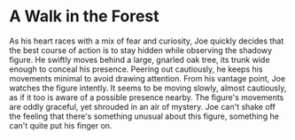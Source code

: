 # A Walk in the Forest

As his heart races with a mix of fear and curiosity, Joe quickly decides that the best course of action is to stay hidden while observing the shadowy figure. He swiftly moves behind a large, gnarled oak tree, its trunk wide enough to conceal his presence. Peering out cautiously, he keeps his movements minimal to avoid drawing attention.
From his vantage point, Joe watches the figure intently. It seems to be moving slowly, almost cautiously, as if it too is aware of a possible presence nearby. The figure's movements are oddly graceful, yet shrouded in an air of mystery. Joe can't shake off the feeling that there's something unusual about this figure, something he can't quite put his finger on.
